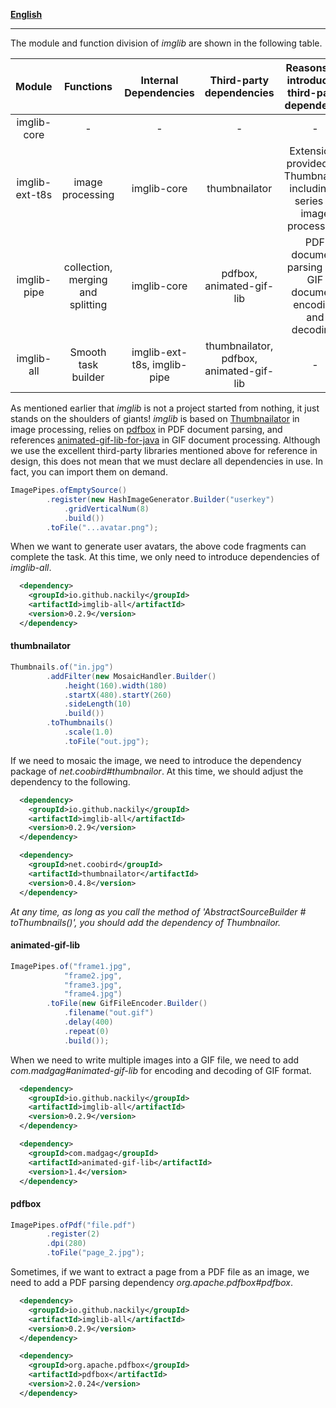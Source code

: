 
[**English**](Dependencies.md)

------

The module and function division of *imglib* are shown in the following table.

|     Module     |             Functions             |    Internal Dependencies    |        Third-party dependencies         |                Reasons for introducing third-party dependency                |
|:--------------:|:---------------------------------:|:---------------------------:|:---------------------------------------:|:----------------------------------------------------------------------------:|
|  imglib-core   |                 -                 |              -              |                    -                    |                                      -                                       |
| imglib-ext-t8s |         image processing          |         imglib-core         |              thumbnailator              | Extensions provided for Thumbnailor, including a series of image processors. |
|  imglib-pipe   | collection, merging and splitting |         imglib-core         |        pdfbox, animated-gif-lib         |         PDF document parsing and GIF document encoding and decoding.         |
|   imglib-all   |        Smooth task builder        | imglib-ext-t8s, imglib-pipe | thumbnailator, pdfbox, animated-gif-lib |                                      -                                       |

As mentioned earlier that *imglib* is not a project started from nothing, it just stands on the shoulders
of giants! *imglib* is based on [Thumbnailator](https://github.com/coobird/thumbnailator) in image processing,
relies on [pdfbox](https://github.com/apache/pdfbox) in PDF document parsing, and references
[animated-gif-lib-for-java](https://github.com/rtyley/animated-gif-lib-for-java) in GIF document processing.
Although we use the excellent third-party libraries mentioned above for reference in design, this does not 
mean that we must declare all dependencies in use. In fact, you can import them on demand.

```java
ImagePipes.ofEmptySource()
        .register(new HashImageGenerator.Builder("userkey")
            .gridVerticalNum(8)
            .build())
        .toFile("...avatar.png");
```

When we want to generate user avatars, the above code fragments can complete the task. At this time, 
we only need to introduce dependencies of *imglib-all*.

```xml
  <dependency>
    <groupId>io.github.nackily</groupId>
    <artifactId>imglib-all</artifactId>
    <version>0.2.9</version>
  </dependency>
```

#### thumbnailator
```java
Thumbnails.of("in.jpg")
        .addFilter(new MosaicHandler.Builder()
            .height(160).width(180)
            .startX(480).startY(260)
            .sideLength(10)
            .build())
        .toThumbnails()
            .scale(1.0)
            .toFile("out.jpg");
```

If we need to mosaic the image, we need to introduce the dependency package of *net.coobird#thumbnailor*. 
At this time, we should adjust the dependency to the following.

```xml
  <dependency>
    <groupId>io.github.nackily</groupId>
    <artifactId>imglib-all</artifactId>
    <version>0.2.9</version>
  </dependency>

  <dependency>
    <groupId>net.coobird</groupId>
    <artifactId>thumbnailator</artifactId>
    <version>0.4.8</version>
  </dependency>
```

*At any time, as long as you call the method of 'AbstractSourceBuilder # toThumbnails()',
you should add the dependency of Thumbnailor.*

#### animated-gif-lib
```java
ImagePipes.of("frame1.jpg",
            "frame2.jpg",
            "frame3.jpg",
            "frame4.jpg")
        .toFile(new GifFileEncoder.Builder()
            .filename("out.gif")
            .delay(400)
            .repeat(0)
            .build());
```

When we need to write multiple images into a GIF file, we need to add *com.madgag#animated-gif-lib*
for encoding and decoding of GIF format.

```xml
  <dependency>
    <groupId>io.github.nackily</groupId>
    <artifactId>imglib-all</artifactId>
    <version>0.2.9</version>
  </dependency>

  <dependency>
    <groupId>com.madgag</groupId>
    <artifactId>animated-gif-lib</artifactId>
    <version>1.4</version>
  </dependency>
```

#### pdfbox
```java
ImagePipes.ofPdf("file.pdf")
        .register(2)
        .dpi(280)
        .toFile("page_2.jpg");
```

Sometimes, if we want to extract a page from a PDF file as an image, we need to add a PDF 
parsing dependency *org.apache.pdfbox#pdfbox*.

```xml
  <dependency>
    <groupId>io.github.nackily</groupId>
    <artifactId>imglib-all</artifactId>
    <version>0.2.9</version>
  </dependency>

  <dependency>
    <groupId>org.apache.pdfbox</groupId>
    <artifactId>pdfbox</artifactId>
    <version>2.0.24</version>
  </dependency>
```